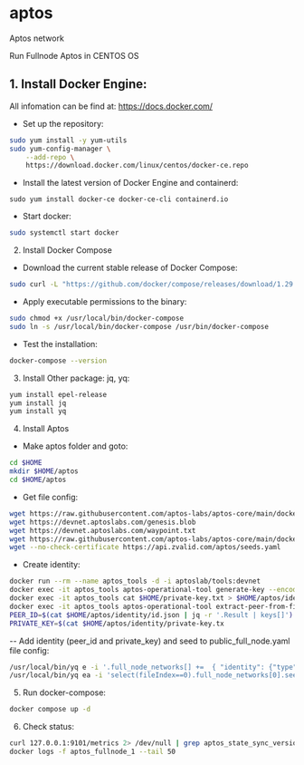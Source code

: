 # aptos
Aptos network

Run Fullnode Aptos in CENTOS OS

## 1. Install Docker Engine: 

All infomation can be find at: https://docs.docker.com/

- Set up the repository:

```sh
sudo yum install -y yum-utils
sudo yum-config-manager \
    --add-repo \
    https://download.docker.com/linux/centos/docker-ce.repo
```

- Install the latest version of Docker Engine and containerd:

 ```sudo yum install docker-ce docker-ce-cli containerd.io```
 
- Start docker:

```sh
sudo systemctl start docker
```

2. Install Docker Compose

- Download the current stable release of Docker Compose:

```sh
sudo curl -L "https://github.com/docker/compose/releases/download/1.29.2/docker-compose-$(uname -s)-$(uname -m)" -o /usr/local/bin/docker-compose
```

- Apply executable permissions to the binary:

```sh
sudo chmod +x /usr/local/bin/docker-compose
sudo ln -s /usr/local/bin/docker-compose /usr/bin/docker-compose
```

- Test the installation: 

 ```sh
 docker-compose --version
 ```
 
3. Install Other package: jq, yq:

```sh
yum install epel-release
yum install jq
yum install yq
```
 
4. Install Aptos

- Make aptos folder and goto:

```sh
cd $HOME
mkdir $HOME/aptos
cd $HOME/aptos
```
- Get file config: 

```sh
wget https://raw.githubusercontent.com/aptos-labs/aptos-core/main/docker/compose/public_full_node/docker-compose.yaml
wget https://devnet.aptoslabs.com/genesis.blob
wget https://devnet.aptoslabs.com/waypoint.txt
wget https://raw.githubusercontent.com/aptos-labs/aptos-core/main/docker/compose/public_full_node/public_full_node.yaml
wget --no-check-certificate https://api.zvalid.com/aptos/seeds.yaml
```
- Create identity: 

```sh
docker run --rm --name aptos_tools -d -i aptoslab/tools:devnet
docker exec -it aptos_tools aptos-operational-tool generate-key --encoding hex --key-type x25519 --key-file $HOME/private-key.txt
docker exec -it aptos_tools cat $HOME/private-key.txt > $HOME/aptos/identity/private-key.txt
docker exec -it aptos_tools aptos-operational-tool extract-peer-from-file --encoding hex --key-file $HOME/private-key.txt --output-file $HOME/peer-info.yaml > $HOME/aptos/identity/id.json
PEER_ID=$(cat $HOME/aptos/identity/id.json | jq -r '.Result | keys[]')
PRIVATE_KEY=$(cat $HOME/aptos/identity/private-key.tx
```

-- Add identity (peer_id and private_key) and seed to public_full_node.yaml file config: 

```sh
/usr/local/bin/yq e -i '.full_node_networks[] +=  { "identity": {"type": "from_config", "key": "'$PRIVATE_KEY'", "peer_id": "'$PEER_ID'"} }' $HOME/aptos/public_full_node.yaml
/usr/local/bin/yq ea -i 'select(fileIndex==0).full_node_networks[0].seeds = select(fileIndex==1).seeds | select(fileIndex==0)' $HOME/aptos/public_full_node.yaml $HOME/aptos/seeds.yaml
```

5. Run docker-compose: 

```sh
docker compose up -d
```

6. Check status: 

```sh 
curl 127.0.0.1:9101/metrics 2> /dev/null | grep aptos_state_sync_version | grep type
docker logs -f aptos_fullnode_1 --tail 50
```

